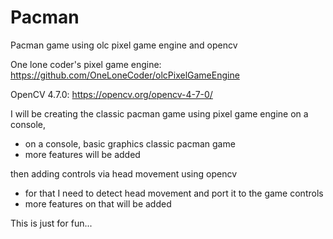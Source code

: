 # Pacman
Pacman game using olc pixel game engine and opencv


One lone coder's pixel game engine: https://github.com/OneLoneCoder/olcPixelGameEngine 

OpenCV 4.7.0: https://opencv.org/opencv-4-7-0/ 

I will be creating the classic pacman game using pixel game engine on a console, 
  - on a console, basic graphics classic pacman game
  - more features will be added


then adding controls via head movement using opencv
  - for that I need to detect head movement and port it to the game controls
  - more features on that will be added


This is just for fun...
